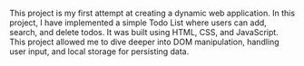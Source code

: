 This project is my first attempt at creating a dynamic web application. In this project, I have implemented a simple Todo List where users can add, search, and delete todos. It was built using HTML, CSS, and JavaScript. This project allowed me to dive deeper into DOM manipulation, handling user input, and local storage for persisting data.
